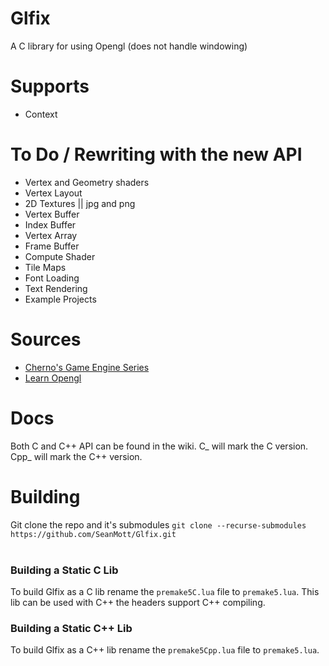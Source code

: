 # Glfix
A C library for using Opengl (does not handle windowing)

# Supports
- Context

# To Do / Rewriting with the new API
- Vertex and Geometry shaders
- Vertex Layout
- 2D Textures || jpg and png
- Vertex Buffer
- Index Buffer
- Vertex Array
- Frame Buffer
- Compute Shader
- Tile Maps
- Font Loading
- Text Rendering
- Example Projects

# Sources
- [Cherno's Game Engine Series](https://www.youtube.com/playlist?list=PLlrATfBNZ98dC-V-N3m0Go4deliWHPFwT)
- [Learn Opengl](https://learnopengl.com/)

# Docs
Both C and C++ API can be found in the wiki. C_ will mark the C version. Cpp_ will mark the C++ version.

# Building
Git clone the repo and it's submodules `git clone --recurse-submodules https://github.com/SeanMott/Glfix.git` <br>
<br>

### Building a Static C Lib
To build Glfix as a C lib rename the `premake5C.lua` file to `premake5.lua`. This lib can be used with C++ the headers support C++ compiling.

### Building a Static C++ Lib
To build Glfix as a C++ lib rename the `premake5Cpp.lua` file to `premake5.lua`.
